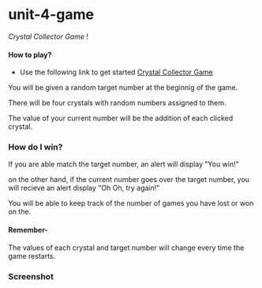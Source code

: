 # unit-4-game

*_Crystal Collector Game_* !

#### How to play?

*  Use the following link to get started [Crystal Collector Game](https://victoriagoesplaces.github.io/unit-4-game/)

You will be given a random target number at the beginnig of the game.

There will be four crystals with random numbers assigned to them.

The value of your current number will be the addition of each clicked crystal.

### How do I win?

If you are able match the target number, an alert will display "You win!" 

on the other hand, if the current number goes over the target number, you will recieve an alert display "Oh Oh, try again!"

You will be able to keep track of the number of games you have lost or won on the. 

#### Remember-

The values of each crystal and target number will change every time the game restarts. 

### Screenshot

<!-- ![screenshot](assets/images/screenshot.jpg "Screenshot of game") -->
